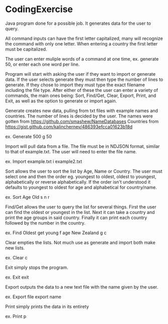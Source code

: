 # CodingExercise
 Java program done for a possible job. It generates data for the user to query.


All command inputs can have the first letter capitalized, many will recognize the command with only one letter.
When entering a country the first letter must be capitalized.

The user can enter muliple words of a command at one time, ex. generate 50, or enter each one word per line.

Program will start with asking the user if they want to import or generate data. If the user selects 
generate they must then type the number of lines to generate. If they chose to import they must type the
exact filename including the file type. After either of these the user can enter a variety of commands,
the main ones being: Sort, Find/Get, Clear, Export, Print, and Exit, as well as the option to generate or
import again.

Generate creates new data, pulling from txt files with example names and countries.
The number of lines is decided by the user.
The names were gotten from https://github.com/smashew/NameDatabases
Countries from https://gist.github.com/kalinchernev/486393efcca01623b18d

ex. 	Generate 500
	g 50

Import will pull data from a file. The file must be in NDJSON format, similar to that of example.txt.
The user will need to enter the file name.

ex. 	Import example.txt
	i example2.txt

Sort allows the user to sort the list by Age, Name or Country. The user must select one and then the order
eg. youngest to oldest, oldest to youngest, alphabetically or reverse alphabetically. If the order isn't
understood it defaults to youngest to oldest for age and alphabetical for country/name.

ex. 	Sort Age Old
	s n r

Find/Get allows the user to query the list for several things. First the user can find the oldest or youngest in the list.
Next it can take a country and print the age groups in said country. 
Finally it can print each country followed by the number in the country.

ex.	Find Oldest
	get young
	f age New Zealand
	g c

Clear empties the lists. Not much use as generate and import both make new lists.

ex.	Clear
	c

Exit simply stops the program. 

ex. 	Exit
	exit

Export outputs the data to a new text file with the name given by the user.

ex. 	Export file
	export name

Print simply prints the data in its entirety 

ex.	Print
	p
